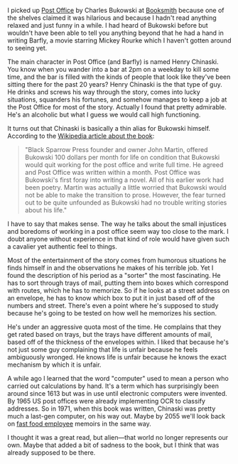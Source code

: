 [1]: http://en.wikipedia.org/wiki/Post_Office_(novel)
[2]: http://www.booksmith.com/
[3]: http://www.amazon.com/Post-Office-ebook/dp/B000SEGDNG/
[4]: http://singularityhub.com/2013/01/22/robot-serves-up-340-hamburgers-per-hour/

I picked up [Post Office][3] by Charles Bukowski at [Booksmith][2] because
one of the shelves claimed it was hilarious and because I hadn't read
anything relaxed and just funny in a while.  I had heard of Bukowski
before but wouldn't have been able to tell you anything beyond that
he had a hand in writing Barfly, a movie starring Mickey Rourke
which I haven't gotten around to seeing yet.

<!--BREAK-->

The main character in Post Office (and Barfly) is named Henry Chinaski.
You know when you wander into a bar at 2pm on a weekday to kill some
time, and the bar is filled with the kinds of people that look like
they've been sitting there for the past 20 years? Henry Chinaski
is the that type of guy.  He drinks and screws his way through
the story, comes into lucky situations, squanders his fortunes, and
somehow manages to keep a job at the Post Office for most of the story.
Actually I found that pretty admirable.  He's an alcoholic but what I
guess we would call high functioning.

It turns out that Chinaski is basically a thin alias for Bukowski himself.
According to the [Wikipedia article about the book][1]:

<blockquote>"Black Sparrow Press founder and owner John Martin, offered
Bukowski 100
dollars per month for life on condition that Bukowski would quit working
for the post office and write full time. He agreed and Post Office
was written within a month. Post Office was Bukowski's first foray
into writing a novel. All of his earlier work had been poetry.
Martin was actually a little worried that Bukowski would not be
able to make the transition to prose. However, the fear turned
out to be quite unfounded as Bukowski had no trouble writing
stories about his life."</blockquote>

I have to say that makes sense.  The way he talks about the small
injustices and boredoms of working in a post office seem way too close
to the mark.  I doubt anyone without experience in that kind of role
would have given such a cavalier yet authentic feel to things.

Most of the entertainment of the story comes from humorous situations
he finds himself in and the observations he makes of his terrible job.
Yet I found the description of his period as a "sorter" the most
fascinating.  He has to sort through trays of mail, putting them into
boxes which correspond with routes, which he has to memorize.  So if
he looks at a street address on an envelope, he has to know which box
to put it in just based off of the numbers and street.  There's even a
point where he's supposed to study because he's going to be tested on
how well he memorizes his section.

He's under an aggressive quota most of the time.  He complains that they
get rated based on trays, but the trays have different amounts of mail,
based off of the thickness of the envelopes within.  I liked that because
he's not just some guy complaining that life is unfair because he feels
ambiguously wronged.  He knows life is unfair because he knows the exact
mechanism by which it is unfair.

A while ago I learned that the word "computer" used to mean a person
who carried out calculations by hand.  It's a term which has surprisingly
been around since 1613 but was in use until electronic computers were
invented.  By 1965 US post offices were already implementing OCR to
classify addresses.  So in 1971, when this book was written, Chinaski
was pretty much a last-gen computer, on his way out.
Maybe by 2055 we'll
look back on [fast food employee][4] memoirs in the same way.

I thought it was a great read, but alien&mdash;that world no longer
represents our own.  Maybe that added a bit of sadness to the book,
but I think that was already supposed to be there.
